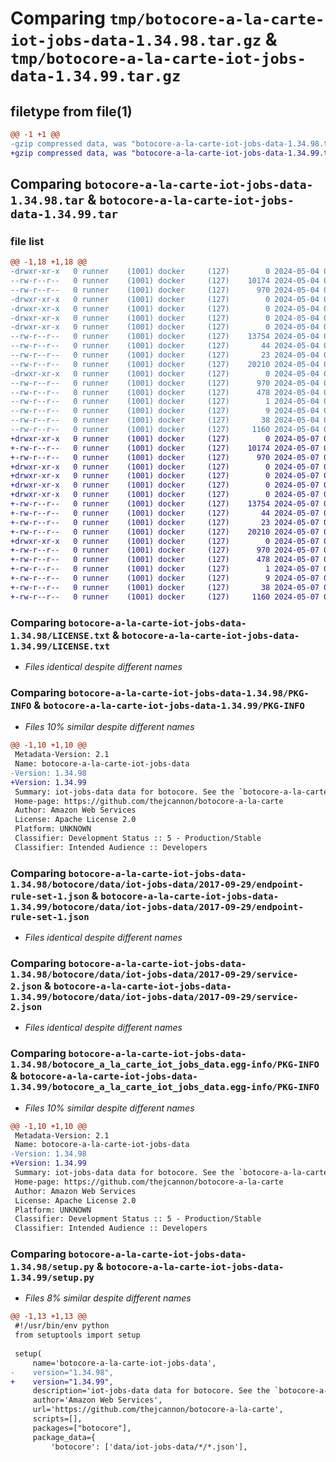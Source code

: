 # Comparing `tmp/botocore-a-la-carte-iot-jobs-data-1.34.98.tar.gz` & `tmp/botocore-a-la-carte-iot-jobs-data-1.34.99.tar.gz`

## filetype from file(1)

```diff
@@ -1 +1 @@
-gzip compressed data, was "botocore-a-la-carte-iot-jobs-data-1.34.98.tar", last modified: Sat May  4 01:01:24 2024, max compression
+gzip compressed data, was "botocore-a-la-carte-iot-jobs-data-1.34.99.tar", last modified: Tue May  7 01:02:26 2024, max compression
```

## Comparing `botocore-a-la-carte-iot-jobs-data-1.34.98.tar` & `botocore-a-la-carte-iot-jobs-data-1.34.99.tar`

### file list

```diff
@@ -1,18 +1,18 @@
-drwxr-xr-x   0 runner    (1001) docker     (127)        0 2024-05-04 01:01:24.126116 botocore-a-la-carte-iot-jobs-data-1.34.98/
--rw-r--r--   0 runner    (1001) docker     (127)    10174 2024-05-04 01:01:23.000000 botocore-a-la-carte-iot-jobs-data-1.34.98/LICENSE.txt
--rw-r--r--   0 runner    (1001) docker     (127)      970 2024-05-04 01:01:24.126116 botocore-a-la-carte-iot-jobs-data-1.34.98/PKG-INFO
-drwxr-xr-x   0 runner    (1001) docker     (127)        0 2024-05-04 01:01:24.126116 botocore-a-la-carte-iot-jobs-data-1.34.98/botocore/
-drwxr-xr-x   0 runner    (1001) docker     (127)        0 2024-05-04 01:01:24.126116 botocore-a-la-carte-iot-jobs-data-1.34.98/botocore/data/
-drwxr-xr-x   0 runner    (1001) docker     (127)        0 2024-05-04 01:01:24.126116 botocore-a-la-carte-iot-jobs-data-1.34.98/botocore/data/iot-jobs-data/
-drwxr-xr-x   0 runner    (1001) docker     (127)        0 2024-05-04 01:01:24.126116 botocore-a-la-carte-iot-jobs-data-1.34.98/botocore/data/iot-jobs-data/2017-09-29/
--rw-r--r--   0 runner    (1001) docker     (127)    13754 2024-05-04 01:01:11.000000 botocore-a-la-carte-iot-jobs-data-1.34.98/botocore/data/iot-jobs-data/2017-09-29/endpoint-rule-set-1.json
--rw-r--r--   0 runner    (1001) docker     (127)       44 2024-05-04 01:01:11.000000 botocore-a-la-carte-iot-jobs-data-1.34.98/botocore/data/iot-jobs-data/2017-09-29/examples-1.json
--rw-r--r--   0 runner    (1001) docker     (127)       23 2024-05-04 01:01:11.000000 botocore-a-la-carte-iot-jobs-data-1.34.98/botocore/data/iot-jobs-data/2017-09-29/paginators-1.json
--rw-r--r--   0 runner    (1001) docker     (127)    20210 2024-05-04 01:01:11.000000 botocore-a-la-carte-iot-jobs-data-1.34.98/botocore/data/iot-jobs-data/2017-09-29/service-2.json
-drwxr-xr-x   0 runner    (1001) docker     (127)        0 2024-05-04 01:01:24.126116 botocore-a-la-carte-iot-jobs-data-1.34.98/botocore_a_la_carte_iot_jobs_data.egg-info/
--rw-r--r--   0 runner    (1001) docker     (127)      970 2024-05-04 01:01:24.000000 botocore-a-la-carte-iot-jobs-data-1.34.98/botocore_a_la_carte_iot_jobs_data.egg-info/PKG-INFO
--rw-r--r--   0 runner    (1001) docker     (127)      478 2024-05-04 01:01:24.000000 botocore-a-la-carte-iot-jobs-data-1.34.98/botocore_a_la_carte_iot_jobs_data.egg-info/SOURCES.txt
--rw-r--r--   0 runner    (1001) docker     (127)        1 2024-05-04 01:01:24.000000 botocore-a-la-carte-iot-jobs-data-1.34.98/botocore_a_la_carte_iot_jobs_data.egg-info/dependency_links.txt
--rw-r--r--   0 runner    (1001) docker     (127)        9 2024-05-04 01:01:24.000000 botocore-a-la-carte-iot-jobs-data-1.34.98/botocore_a_la_carte_iot_jobs_data.egg-info/top_level.txt
--rw-r--r--   0 runner    (1001) docker     (127)       38 2024-05-04 01:01:24.126116 botocore-a-la-carte-iot-jobs-data-1.34.98/setup.cfg
--rw-r--r--   0 runner    (1001) docker     (127)     1160 2024-05-04 01:01:23.000000 botocore-a-la-carte-iot-jobs-data-1.34.98/setup.py
+drwxr-xr-x   0 runner    (1001) docker     (127)        0 2024-05-07 01:02:26.124099 botocore-a-la-carte-iot-jobs-data-1.34.99/
+-rw-r--r--   0 runner    (1001) docker     (127)    10174 2024-05-07 01:02:25.000000 botocore-a-la-carte-iot-jobs-data-1.34.99/LICENSE.txt
+-rw-r--r--   0 runner    (1001) docker     (127)      970 2024-05-07 01:02:26.124099 botocore-a-la-carte-iot-jobs-data-1.34.99/PKG-INFO
+drwxr-xr-x   0 runner    (1001) docker     (127)        0 2024-05-07 01:02:26.120099 botocore-a-la-carte-iot-jobs-data-1.34.99/botocore/
+drwxr-xr-x   0 runner    (1001) docker     (127)        0 2024-05-07 01:02:26.120099 botocore-a-la-carte-iot-jobs-data-1.34.99/botocore/data/
+drwxr-xr-x   0 runner    (1001) docker     (127)        0 2024-05-07 01:02:26.120099 botocore-a-la-carte-iot-jobs-data-1.34.99/botocore/data/iot-jobs-data/
+drwxr-xr-x   0 runner    (1001) docker     (127)        0 2024-05-07 01:02:26.120099 botocore-a-la-carte-iot-jobs-data-1.34.99/botocore/data/iot-jobs-data/2017-09-29/
+-rw-r--r--   0 runner    (1001) docker     (127)    13754 2024-05-07 01:02:10.000000 botocore-a-la-carte-iot-jobs-data-1.34.99/botocore/data/iot-jobs-data/2017-09-29/endpoint-rule-set-1.json
+-rw-r--r--   0 runner    (1001) docker     (127)       44 2024-05-07 01:02:10.000000 botocore-a-la-carte-iot-jobs-data-1.34.99/botocore/data/iot-jobs-data/2017-09-29/examples-1.json
+-rw-r--r--   0 runner    (1001) docker     (127)       23 2024-05-07 01:02:10.000000 botocore-a-la-carte-iot-jobs-data-1.34.99/botocore/data/iot-jobs-data/2017-09-29/paginators-1.json
+-rw-r--r--   0 runner    (1001) docker     (127)    20210 2024-05-07 01:02:10.000000 botocore-a-la-carte-iot-jobs-data-1.34.99/botocore/data/iot-jobs-data/2017-09-29/service-2.json
+drwxr-xr-x   0 runner    (1001) docker     (127)        0 2024-05-07 01:02:26.124099 botocore-a-la-carte-iot-jobs-data-1.34.99/botocore_a_la_carte_iot_jobs_data.egg-info/
+-rw-r--r--   0 runner    (1001) docker     (127)      970 2024-05-07 01:02:26.000000 botocore-a-la-carte-iot-jobs-data-1.34.99/botocore_a_la_carte_iot_jobs_data.egg-info/PKG-INFO
+-rw-r--r--   0 runner    (1001) docker     (127)      478 2024-05-07 01:02:26.000000 botocore-a-la-carte-iot-jobs-data-1.34.99/botocore_a_la_carte_iot_jobs_data.egg-info/SOURCES.txt
+-rw-r--r--   0 runner    (1001) docker     (127)        1 2024-05-07 01:02:26.000000 botocore-a-la-carte-iot-jobs-data-1.34.99/botocore_a_la_carte_iot_jobs_data.egg-info/dependency_links.txt
+-rw-r--r--   0 runner    (1001) docker     (127)        9 2024-05-07 01:02:26.000000 botocore-a-la-carte-iot-jobs-data-1.34.99/botocore_a_la_carte_iot_jobs_data.egg-info/top_level.txt
+-rw-r--r--   0 runner    (1001) docker     (127)       38 2024-05-07 01:02:26.124099 botocore-a-la-carte-iot-jobs-data-1.34.99/setup.cfg
+-rw-r--r--   0 runner    (1001) docker     (127)     1160 2024-05-07 01:02:25.000000 botocore-a-la-carte-iot-jobs-data-1.34.99/setup.py
```

### Comparing `botocore-a-la-carte-iot-jobs-data-1.34.98/LICENSE.txt` & `botocore-a-la-carte-iot-jobs-data-1.34.99/LICENSE.txt`

 * *Files identical despite different names*

### Comparing `botocore-a-la-carte-iot-jobs-data-1.34.98/PKG-INFO` & `botocore-a-la-carte-iot-jobs-data-1.34.99/PKG-INFO`

 * *Files 10% similar despite different names*

```diff
@@ -1,10 +1,10 @@
 Metadata-Version: 2.1
 Name: botocore-a-la-carte-iot-jobs-data
-Version: 1.34.98
+Version: 1.34.99
 Summary: iot-jobs-data data for botocore. See the `botocore-a-la-carte` package for more info.
 Home-page: https://github.com/thejcannon/botocore-a-la-carte
 Author: Amazon Web Services
 License: Apache License 2.0
 Platform: UNKNOWN
 Classifier: Development Status :: 5 - Production/Stable
 Classifier: Intended Audience :: Developers
```

### Comparing `botocore-a-la-carte-iot-jobs-data-1.34.98/botocore/data/iot-jobs-data/2017-09-29/endpoint-rule-set-1.json` & `botocore-a-la-carte-iot-jobs-data-1.34.99/botocore/data/iot-jobs-data/2017-09-29/endpoint-rule-set-1.json`

 * *Files identical despite different names*

### Comparing `botocore-a-la-carte-iot-jobs-data-1.34.98/botocore/data/iot-jobs-data/2017-09-29/service-2.json` & `botocore-a-la-carte-iot-jobs-data-1.34.99/botocore/data/iot-jobs-data/2017-09-29/service-2.json`

 * *Files identical despite different names*

### Comparing `botocore-a-la-carte-iot-jobs-data-1.34.98/botocore_a_la_carte_iot_jobs_data.egg-info/PKG-INFO` & `botocore-a-la-carte-iot-jobs-data-1.34.99/botocore_a_la_carte_iot_jobs_data.egg-info/PKG-INFO`

 * *Files 10% similar despite different names*

```diff
@@ -1,10 +1,10 @@
 Metadata-Version: 2.1
 Name: botocore-a-la-carte-iot-jobs-data
-Version: 1.34.98
+Version: 1.34.99
 Summary: iot-jobs-data data for botocore. See the `botocore-a-la-carte` package for more info.
 Home-page: https://github.com/thejcannon/botocore-a-la-carte
 Author: Amazon Web Services
 License: Apache License 2.0
 Platform: UNKNOWN
 Classifier: Development Status :: 5 - Production/Stable
 Classifier: Intended Audience :: Developers
```

### Comparing `botocore-a-la-carte-iot-jobs-data-1.34.98/setup.py` & `botocore-a-la-carte-iot-jobs-data-1.34.99/setup.py`

 * *Files 8% similar despite different names*

```diff
@@ -1,13 +1,13 @@
 #!/usr/bin/env python
 from setuptools import setup
 
 setup(
     name='botocore-a-la-carte-iot-jobs-data',
-    version="1.34.98",
+    version="1.34.99",
     description='iot-jobs-data data for botocore. See the `botocore-a-la-carte` package for more info.',
     author='Amazon Web Services',
     url='https://github.com/thejcannon/botocore-a-la-carte',
     scripts=[],
     packages=["botocore"],
     package_data={
         'botocore': ['data/iot-jobs-data/*/*.json'],
```

